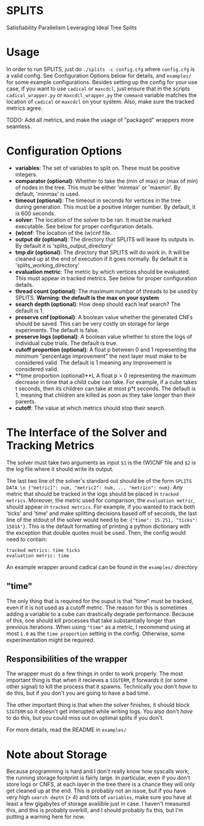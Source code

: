 # SPLITS
Satisfiability Parallelism Leveraging Ideal Tree Splits

# Usage
In order to run SPLITS, just do `./splits -c config.cfg` where `config.cfg` is a valid config. See Configuration Options below for details, and `examples/` for some example configurations. Besides setting up the config for your use case, if you want to use `cadical` or `maxcdcl`, just ensure that in the scripts `cadical_wrapper.py` or `maxcdcl_wrapper.py` the `command` variable matches the location of `cadical` or `maxcdcl` on your system. Also, make sure the tracked metrics agree. 

TODO: Add all metrics, and make the usage of "packaged" wrappers more seamless.

# Configuration Options
- **variables**: The set of variables to split on. These must be positive integers.
- **comparator (optional)**: Whether to take the (min of max) or (max of min) of nodes in the tree. This must be either 'minmax' or 'maxmin'. By default, 'minmax' is used.
- **timeout (optional)**: The timeout in seconds for vertices in the tree during generation. This must be a positive integer number. By default, it is 600 seconds.
- **solver**: The location of the solver to be ran. It must be marked executable. See below for proper configuration details.
- **(w)cnf**: The location of the (w)cnf file.
- **output dir (optional)**: The directory that SPLITS will leave its outputs in. By default it is 'splits_output_directory'
- **tmp dir (optional)**: The directory that SPLITS will do work in. It will be cleaned up at the end of execution if it goes normally. By default it is 'splits_working_directory'
- **evaluation metric**: The metric by which vertices should be evaluated. This must appear in tracked metrics. See below for proper configuration details.
- **thread count (optional)**: The maximum number of threads to be used by SPLITS. **Warning: the default is the max on your system**
- **search depth (optional)**: How deep should each leaf search? The default is 1.
- **preserve cnf (optional)**: A boolean value whether the generated CNFs should be saved. This can be very costly on storage for large experiments. The default is false.
- **preserve logs (optional)**: A boolean value whether to store the logs of individual cube trials. The default is true.
- **cutoff proportion (optional)**: A float p between 0 and 1 representing the minimum "percentage improvement" the next layer must make to be considered valid. The default is 1 meaning any improvement is considered valid.
- **time proportion (optional)**L A float p > 0 representing the maximum decrease in time that a child cube can take. For example, if a cube takes t seconds, then its children can take at most p*t seconds. The default is 1, meaning that children are killed as soon as they take longer than their parents.
- **cutoff**: The value at which metrics should stop their search.

# The Interface of the Solver and Tracking Metrics
The solver must take two arguments as input `$1` is the (W)CNF file and `$2` is the log file where it should write its output.

The last two line of the solver's standard out should be of the form `SPLITS DATA \n {"metric1": num, "metric2": num, ... "metricn": num}`. Any metric that should be tracked in the logs should be placed in `tracked metrics`. Moreover, the metric used for comparison, the `evaluation metric`, should appear in `tracked metrics`. For example, if you wanted to track both 'ticks' and 'time' and make splitting decisions based off of seconds, the last line of the stdout of the solver would need to be: `{"time": 15.251, "ticks": 15816'}`. This is the default formatting of printing a python dictionary with the exception that double quotes must be used. Then, the config would need to contain:
```
tracked metrics: time ticks
evaluation metric: time
```
An example wrapper around cadical can be found in the `examples/` directory

## "time"
The only thing that is required for the ouput is that "time" must be tracked, even if it is not used as a cutoff metric. The reason for this is sometimes adding a variable to a cube can drastically degrade performance. Because of this, one should kill processes that take substantially longer
than previous iterations. When using `"time"` as a metric, I recommend using at most `1.0` as the `time proportion` setting in the config. Otherwise, some experimentation might be required.

## Responsibilities of the wrapper
The wrapper must do a few things in order to work properly. The most important thing is that when it recieves a `SIGTERM`, it forwards it (or some other signal) to kill the process that it spawns. Technically you don't *have* to do this, but if you don't you are going to have a bad time.

The other important thing is that when the solver finishes, it should block `SIGTERM` so it doesn't get interupted while writing logs. You also don't *have* to do this, but you could miss out on optimal splits if you don't.

For more details, read the README in `examples/`

# Note about Storage
Because programming is hard and I don't really know how syscalls work, the running storage footprint is fairly large. In particular, even if you don't store logs or CNFS, at each layer in the tree there is a chance they will only get cleaned up at the end. This is probably not an issue, but if you have very high `search depth` (> 4) and lots of `variables`, make sure you have at least a few gigabytes of storage availible just in case. I haven't measured this, and this is probably overkill, and I should probably fix this, but I'm putting a warning here for now.